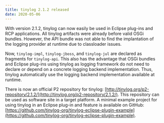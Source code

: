 ```yaml
---
title: tinylog 2.1.2 released
date: 2020-05-06
---
```


With version 2.1.2, tinylog can now easily be used in Eclipse plug-ins and RCP applications. All tinylog artifacts were already before valid OSGi bundles. However, the API bundle was not able to find the implantation of the logging provider at runtime due to classloader issues.

Now, `tinylog-impl`, `tinylog-jboss`, and `tinylog-jul` are declared as fragments for `tinylog-api`. This also has the advantage that OSGi bundles and Eclipse plug-ins using tinylog as logging framework do not need to declare or depend on a concrete logging backend implementation. Thus, tinylog automatically use the logging backend implementation available at runtime.

There is now an official P2 repository for tinylog: [http://tinylog.org/p2-repository/2.1.2/](http://tinylog.org/p2-repository/2.1.2/). This repository can be used as software site in a target platform. A minimal example project for using tinylog in an Eclipse plug-in and feature is available on GitHub: [https://github.com/tinylog-org/tinylog-eclipse-plugin-example](https://github.com/tinylog-org/tinylog-eclipse-plugin-example).
